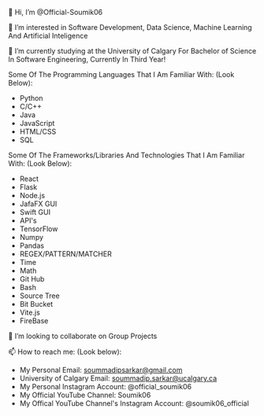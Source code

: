 👋 Hi, I’m @Official-Soumik06
  
👀 I’m interested in Software Development, Data Science, Machine Learning And Artificial Inteligence
  
🌱 I’m currently studying at the University of Calgary For Bachelor of Science In Software Engineering, Currently In Third Year!
  
Some Of The Programming Languages That I Am Familiar With: (Look Below):

- Python
- C/C++
- Java
- JavaScript
- HTML/CSS
- SQL

Some Of The Frameworks/Libraries And Technologies That I Am Familiar With: (Look Below): 

- React
- Flask
- Node.js
- JafaFX GUI
- Swift GUI
- API's
- TensorFlow
- Numpy
- Pandas
- REGEX/PATTERN/MATCHER
- Time
- Math
- Git Hub
- Bash
- Source Tree
- Bit Bucket
- Vite.js
- FireBase

💞️ I’m looking to collaborate on Group Projects
  
📫 How to reach me: (Look below):

- My Personal Email: soummadipsarkar@gmail.com
- University of Calgary Email: soummadip.sarkar@ucalgary.ca
- My Personal Instagram Account: @official_soumik06
- My Official YouTube Channel: Soumik06
- My Offical YouTube Channel's Instagram Account: @soumik06_official

<!---
Official-Soumik06/Official-Soumik06 is a ✨ special ✨ repository because its `README.md` (this file) appears on your GitHub profile.
You can click the Preview link to take a look at your changes.
--->
